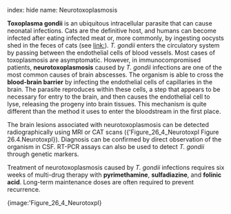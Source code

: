 index: hide
name: Neurotoxoplasmosis

 **Toxoplasma gondii** is an ubiquitous intracellular parasite that can cause neonatal infections. Cats are the definitive host, and humans can become infected after eating infected meat or, more commonly, by ingesting oocysts shed in the feces of cats (see <link:>).  *T. gondii* enters the circulatory system by passing between the endothelial cells of blood vessels. Most cases of toxoplasmosis are asymptomatic. However, in immunocompromised patients,  **neurotoxoplasmosis** caused by  *T. gondii* infections are one of the most common causes of brain abscesses. The organism is able to cross the  **blood-brain barrier** by infecting the endothelial cells of capillaries in the brain. The parasite reproduces within these cells, a step that appears to be necessary for entry to the brain, and then causes the endothelial cell to lyse, releasing the progeny into brain tissues. This mechanism is quite different than the method it uses to enter the bloodstream in the first place.

The brain lesions associated with neurotoxoplasmosis can be detected radiographically using MRI or CAT scans ({'Figure_26_4_Neurotoxpl Figure 26.4.Neurotoxpl}). Diagnosis can be confirmed by direct observation of the organism in CSF. RT-PCR assays can also be used to detect  *T. gondii* through genetic markers.

Treatment of neurotoxoplasmosis caused by  *T. gondii* infections requires six weeks of multi-drug therapy with  **pyrimethamine**,  **sulfadiazine**, and  **folinic acid**. Long-term maintenance doses are often required to prevent recurrence.


{image:'Figure_26_4_Neurotoxpl}
        
